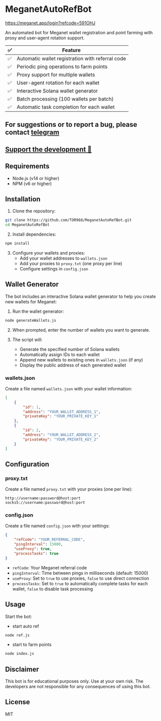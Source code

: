 # MeganetAutoRefBot

https://meganet.app/login?refcode=591OHJ

An automated bot for Meganet wallet registration and point farming with proxy and user-agent rotation support.

| ✅  | Feature                                          |
| --- | ------------------------------------------------ |
| ✅  | Automatic wallet registration with referral code |
| ✅  | Periodic ping operations to farm points          |
| ✅  | Proxy support for multiple wallets               |
| ✅  | User-agent rotation for each wallet              |
| ✅  | Interactive Solana wallet generator              |
| ✅  | Batch processing (100 wallets per batch)         |
| ✅  | Automatic task completion for each wallet        |

## For suggestions or to report a bug, please contact [telegram](https://t.me/tor_dev)

## [Support the development 💙](https://support-me-ruby.vercel.app/)

## Requirements

-   Node.js (v14 or higher)
-   NPM (v6 or higher)

## Installation

1. Clone the repository:

```bash
git clone https://github.com/TOR968/MeganetAutoRefBot.git
cd MeganetAutoRefBot
```

2. Install dependencies:

```bash
npm install
```

3. Configure your wallets and proxies:
    - Add your wallet addresses to `wallets.json`
    - Add your proxies to `proxy.txt` (one proxy per line)
    - Configure settings in `config.json`

## Wallet Generator

The bot includes an interactive Solana wallet generator to help you create new wallets for Meganet:

1. Run the wallet generator:

```bash
node generateWallets.js
```

2. When prompted, enter the number of wallets you want to generate.

3. The script will:
    - Generate the specified number of Solana wallets
    - Automatically assign IDs to each wallet
    - Append new wallets to existing ones in `wallets.json` (if any)
    - Display the public address of each generated wallet

### wallets.json

Create a file named `wallets.json` with your wallet information:

```json
[
    {
        "id": 1,
        "address": "YOUR_WALLET_ADDRESS_1",
        "privateKey": "YOUR_PRIVATE_KEY_1"
    },
    {
        "id": 2,
        "address": "YOUR_WALLET_ADDRESS_2",
        "privateKey": "YOUR_PRIVATE_KEY_2"
    }
]
```

## Configuration

### proxy.txt

Create a file named `proxy.txt` with your proxies (one per line):

```
http://username:password@host:port
socks5://username:password@host:port
```

### config.json

Create a file named `config.json` with your settings:

```json
{
    "refCode": "YOUR_REFERRAL_CODE",
    "pingInterval": 15000,
    "useProxy": true,
    "processTasks": true
}
```

-   `refCode`: Your Meganet referral code
-   `pingInterval`: Time between pings in milliseconds (default: 15000)
-   `useProxy`: Set to `true` to use proxies, `false` to use direct connection
-   `processTasks`: Set to `true` to automatically complete tasks for each wallet, `false` to disable task processing

## Usage

Start the bot:

-   start auto ref

```bash
node ref.js
```

-   start to farm points

```bash
node index.js
```

## Disclaimer

This bot is for educational purposes only. Use at your own risk. The developers are not responsible for any consequences of using this bot.

## License

MIT
